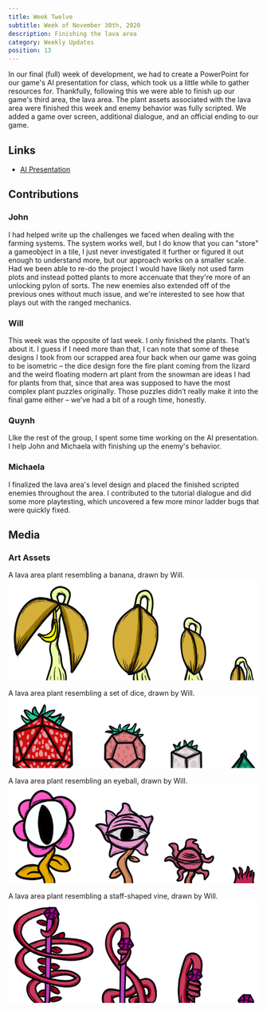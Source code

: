 ```yaml
---
title: Week Twelve
subtitle: Week of November 30th, 2020
description: Finishing the lava area
category: Weekly Updates
position: 13
---
```


In our final (full) week of development, we had to create a PowerPoint for our game's AI presentation for class, which took us a little while to gather resources for. Thankfully, following this we were able to finish up our game's third area, the lava area. The plant assets associated with the lava area were finished this week and enemy behavior was fully scripted. We added a game over screen, additional dialogue, and an official ending to our game.

## Links
- [AI Presentation](./media/week-10/AI-presentation.pdf)

## Contributions
 
### John
I had helped write up the challenges we faced when dealing with the farming systems. The system works well, but I do know that you can "store" a gameobject in a tile, I just never investigated it further or figured it out enough to understand more, but our approach works on a smaller scale. Had we been able to re-do the project I would have likely not used farm plots and instead potted plants to more accenuate that they're more of an unlocking pylon of sorts. The new enemies also extended off of the previous ones without much issue, and we're interested to see how that plays out with the ranged mechanics.

### Will
This week was the opposite of last week. I only finished the plants. That’s about it. I guess if I need more than that, I can note that some of these designs I took from our scrapped area four back when our game was going to be isometric – the dice design fore the fire plant coming from the lizard and the weird floating modern art plant from the snowman are ideas I had for plants from that, since that area was supposed to have the most complex plant puzzles originally. Those puzzles didn’t really make it into the final game either – we’ve had a bit of a rough time, honestly.

### Quynh
LIke the rest of the group, I spent some time working on the AI presentation. I help John and Michaela with finishing up the enemy's behavior.

### Michaela
I finalized the lava area's level design and placed the finished scripted enemies throughout the area. I contributed to the tutorial dialogue and did some more playtesting, which uncovered a few more minor ladder bugs that were quickly fixed.


## Media

### Art Assets
A lava area plant resembling a banana, drawn by Will.
<img src="./media/week-12/banana-plant.png" />

A lava area plant resembling a set of dice, drawn by Will.
<img src="./media/week-12/diceberries.png" />

A lava area plant resembling an eyeball, drawn by Will.
<img src="./media/week-12/eye-plant.png" />

A lava area plant resembling a staff-shaped vine, drawn by Will.
<img src="./media/week-12/staff-vine.png" />